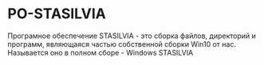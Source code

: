 # PO-STASILVIA
Програмное обеспечение STASILVIA - это сборка файлов, директорий и программ, являющаяся частью собственной сборки Win10 от нас. Называется оно в полном сборе - Windows STASILVIA
